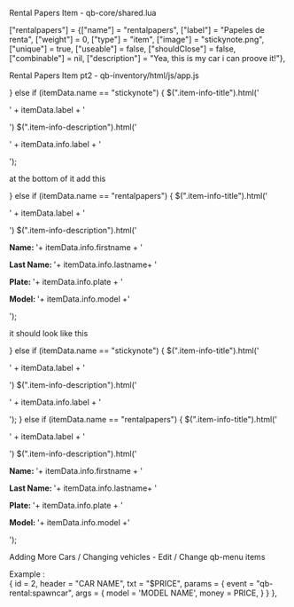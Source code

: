 Rental Papers Item - qb-core/shared.lua

["rentalpapers"]  = {["name"] = "rentalpapers", ["label"] = "Papeles de renta", ["weight"] = 0, ["type"] = "item", ["image"] = "stickynote.png", ["unique"] = true, ["useable"] = false, ["shouldClose"] = false, ["combinable"] = nil, ["description"] = "Yea, this is my car i can proove it!"},

Rental Papers Item pt2 - qb-inventory/html/js/app.js 

} else if (itemData.name == "stickynote") {
            $(".item-info-title").html('<p>' + itemData.label + '</p>')
            $(".item-info-description").html('<p>' + itemData.info.label + '</p>');

at the bottom of it add this

} else if (itemData.name == "rentalpapers") {
            $(".item-info-title").html('<p>' + itemData.label + '</p>')
            $(".item-info-description").html('<p><strong>Name: </strong><span>'+ itemData.info.firstname + '</span></p><p><strong>Last Name: </strong><span>'+ itemData.info.lastname+ '</span></p><p><strong>Plate: </strong><span>'+ itemData.info.plate + '<p><strong>Model: </strong><span>'+ itemData.info.model +'</span></p>');

it should look like this

 } else if (itemData.name == "stickynote") {
            $(".item-info-title").html('<p>' + itemData.label + '</p>')
            $(".item-info-description").html('<p>' + itemData.info.label + '</p>');
        } else if (itemData.name == "rentalpapers") {
            $(".item-info-title").html('<p>' + itemData.label + '</p>')
            $(".item-info-description").html('<p><strong>Name: </strong><span>'+ itemData.info.firstname + '</span></p><p><strong>Last Name: </strong><span>'+ itemData.info.lastname+ '</span></p><p><strong>Plate: </strong><span>'+ itemData.info.plate + '<p><strong>Model: </strong><span>'+ itemData.info.model +'</span></p>');


Adding More Cars / Changing vehicles - Edit / Change qb-menu items

Example :         
        {
            id = 2,
            header = "CAR NAME",
            txt = "$PRICE",
            params = {
                event = "qb-rental:spawncar",
                args = {
                    model = 'MODEL NAME',
                    money = PRICE,
                }
            }
        },

